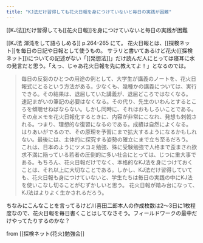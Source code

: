 ```yaml
---
title: "KJ法だけ習得しても花火日報を身につけていないと毎日の実践が困難"
---
```


[[KJ法]]だけ習得しても[[花火日報]]を身につけていないと毎日の実践が困難

[[KJ法 渾沌をして語らしめる]] p.264-265 にて。
花火日報とは、[[探検ネット]]を毎日の日記や日報として使うもの。
サラリと書いてあるけど花火([[探検ネット]])についての記述がない「[[発想法]]」だけ読んだ人にとっては寝耳に水の発言だと思う。「えっ、じゃあ花火日報を先に教えてよ！」となるのでは。

> 毎日の反芻のひとつの用途の例として、大学生が講義のノートを、花火日報式にとるという方法がある。少なくも、幾種かの講義については、実行できる。その結果は、退屈していた講義が、退屈どころではなくなる。 速記まがいの筆記の必要はなくなる。その代り、先生のいわんとするところを傾聴せねばならない。しかし同時に、それはおもしろいことである。その点メモを花火日報化するときに、内容が非常にこなれ、発想も刺戟される。つまり、理想的な復習になるのである。成績は自然によくなる。 はりあいがでるので、その原理を予習にまで拡大するようになるかもしれない。最後には、主体的に探究する姿勢の確立にまで立ち至るだろう。
> これは、日本のようにツメコミ勉強、殊に受験勉強で人格まで歪まされ欲求不満に陥っている若者の圧倒的に多い社会にとっては、じつに重大事である。もちろん、花火日報だけでなく、本格的なKJ法を身につけておくことは、それ以上に大切なことである。しかし、KJ法だけ習得していても、花火日報も身につけていないと、学生たちは毎日の実践の中にKJ法を使いこなし切ることがむずかしいと思う。 花火日報が踏み台になって、KJ法はよりよく生かされるだろう。

ちなみにこんなことを言ってるけど川喜田二郎本人の作成枚数は2〜3日に1枚程度なので、花火日報を毎日書くことはしてなさそう。フィールドワークの最中だけやってたりするのかな？

from [[探検ネット(花火)勉強会]]

